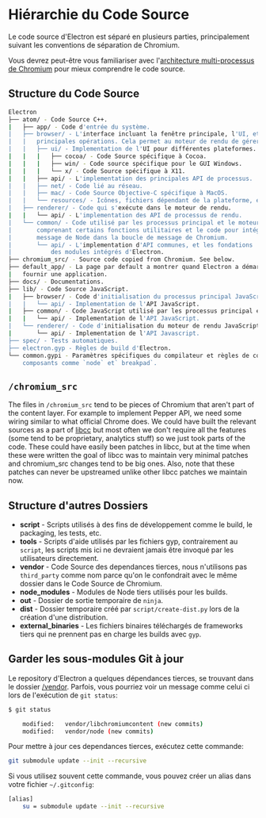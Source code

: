 # Hiérarchie du Code Source

Le code source d'Electron est séparé en plusieurs parties, principalement suivant les conventions de séparation de Chromium.

Vous devrez peut-être vous familiariser avec l'[architecture multi-processus de Chromium](https://dev.chromium.org/developers/design-documents/multi-process-architecture) pour mieux comprendre le code source.

## Structure du Code Source

```sh
Electron
├── atom/ - Code Source C++.
|   ├── app/ - Code d'entrée du système.
|   ├── browser/ - L'interface incluant la fenêtre principale, l'UI, et toutes les
|   |   principales opérations. Cela permet au moteur de rendu de gérer les pages Web.
|   |   ├── ui/ - Implementation de l'UI pour différentes plateformes.
|   |   |   ├── cocoa/ - Code Source spécifique à Cocoa.
|   |   |   ├── win/ - Code source spécifique pour le GUI Windows.
|   |   |   └── x/ - Code Source spécifique à X11.
|   |   ├── api/ - L'implementation des principales API de processus.
|   |   ├── net/ - Code lié au réseau.
|   |   ├── mac/ - Code Source Objective-C spécifique à MacOS.
|   |   └── resources/ - Icônes, fichiers dépendant de la plateforme, etc.
|   ├── renderer/ - Code qui s'exécute dans le moteur de rendu.
|   |   └── api/ - L'implementation des API de processus de rendu.
|   └── common/ - Code utilisé par les processus principal et le moteur de rendu,
|       comprenant certains fonctions utilitaires et le code pour intégrer la boucle de
|       message de Node dans la boucle de message de Chromium.
|       └── api/ - L'implementation d'API communes, et les fondations
|           des modules intégrés d'Electron.
├── chromium_src/ - Source code copied from Chromium. See below.
├── default_app/ - La page par default a montrer quand Electron a démarré sans
|   fournir une application.
├── docs/ - Documentations.
├── lib/ - Code Source JavaScript.
|   ├── browser/ - Code d'initialisation du processus principal JavaScript.
|   |   └── api/ - Implementation de l'API JavaScript.
|   ├── common/ - Code JavaScript utilisé par les processus principal et le moteur de rendu
|   |   └── api/ - Implementation de l'API JavaScript.
|   └── renderer/ - Code d'initialisation du moteur de rendu JavaScript.
|       └── api/ - Implementation de l'API Javascript.
├── spec/ - Tests automatiques.
├── electron.gyp - Règles de build d'Electron.
└── common.gypi - Paramètres spécifiques du compilateur et règles de construction pour d'autres
    composants comme `node` et` breakpad`.
```

## `/chromium_src`

The files in `/chromium_src` tend to be pieces of Chromium that aren't part of the content layer. For example to implement Pepper API, we need some wiring similar to what official Chrome does. We could have built the relevant sources as a part of [libcc](../glossary.md#libchromiumcontent) but most often we don't require all the features (some tend to be proprietary, analytics stuff) so we just took parts of the code. These could have easily been patches in libcc, but at the time when these were written the goal of libcc was to maintain very minimal patches and chromium_src changes tend to be big ones. Also, note that these patches can never be upstreamed unlike other libcc patches we maintain now.

## Structure d'autres Dossiers

* **script** - Scripts utilisés à des fins de développement comme le build, le packaging, les tests, etc.
* **tools** - Scripts d'aide utilisés par les fichiers gyp, contrairement au `script`, les scripts mis ici ne devraient jamais être invoqué par les utilisateurs directement.
* **vendor** - Code Source des dependances tierces, nous n'utilisons pas `third_party` comme nom parce qu'on le confondrait avec le même dossier dans le Code Source de Chromium.
* **node_modules** - Modules de Node tiers utilisés pour les builds.
* **out** - Dossier de sortie temporaire de `ninja`.
* **dist** - Dossier temporaire créé par `script/create-dist.py` lors de la création d'une distribution.
* **external_binaries** - Les fichiers binaires téléchargés de frameworks tiers qui ne prennent pas en charge les builds avec `gyp`.

## Garder les sous-modules Git à jour

Le repository d'Electron a quelques dépendances tierces, se trouvant dans le dossier [/vendor](https://github.com/electron/electron/tree/master/vendor). Parfois, vous pourriez voir un message comme celui ci lors de l'exécution de `git status`:

```sh
$ git status

    modified:   vendor/libchromiumcontent (new commits)
    modified:   vendor/node (new commits)
```

Pour mettre à jour ces dependances tierces, exécutez cette commande:

```sh
git submodule update --init --recursive
```

Si vous utilisez souvent cette commande, vous pouvez créer un alias dans votre fichier `~/.gitconfig`:

```sh
[alias]
    su = submodule update --init --recursive
```